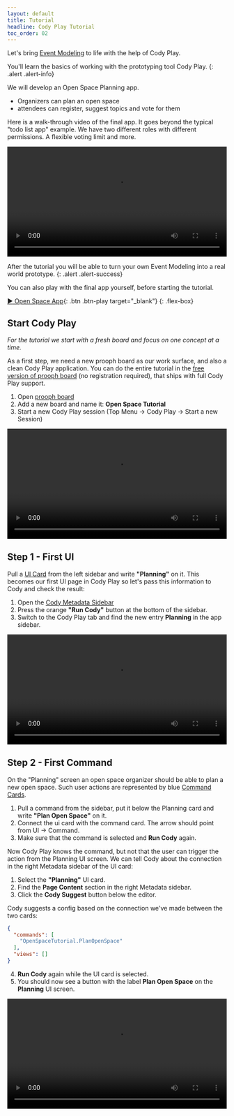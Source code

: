 ```yaml
---
layout: default
title: Tutorial
headline: Cody Play Tutorial
toc_order: 02
---
```


Let's bring [Event Modeling]({{site.baseUrl}}/event_modeling/why-event-modeling) to life with the help of Cody Play.

You'll learn the basics of working with the prototyping tool Cody Play.
{: .alert .alert-info}

We will develop an Open Space Planning app. 

- Organizers can plan an open space
- attendees can register, suggest topics and vote for them

Here is a walk-through video of the final app. It goes beyond the typical "todo list app" example.
We have two different roles with different permissions. A flexible voting limit and more. 

<div class="video-container">
    <video style="width: 100%" controls>
        <source src="{{site.baseUrl}}/assets/video/cody-play/tutorial/open_space_app_walk_through.mp4">
    </video>
</div>


After the tutorial you will be able to turn your own
Event Modeling into a real world prototype.
{: .alert .alert-success}

You can also play with the final app yourself, before starting the tutorial. 

[:arrow_forward: Open Space App](https://free.prooph-board.com/inspectio/boards/import/https%3A%2F%2Fraw.githubusercontent.com%2Fproophboard%2Fexample-boards%2Fmain%2FPlayTutorial%2FOpen%2520Space.xml?playshot=https://raw.githubusercontent.com/proophboard/example-boards/main/PlayTutorial/Open%20Space%20App.json){: .btn .btn-play target="_blank"}
{: .flex-box}


## Start Cody Play

*For the tutorial we start with a fresh board and focus on one concept at a time.*

As a first step, we need a new prooph board as our work surface, and also a clean Cody Play application. You can do the entire tutorial
in the [free version of prooph board](https://free.prooph-board.com) (no registration required), that ships with full Cody Play support.

1. Open [prooph board](https://free.prooph-board.com)
2. Add a new board and name it: **Open Space Tutorial**
3. Start a new Cody Play session (Top Menu -> Cody Play -> Start a new Session)

<div class="video-container">
    <video style="width: 100%" controls>
        <source src="{{site.baseUrl}}/assets/video/cody-play/tutorial/01-start-cody-play.webm">
    </video>
</div>

## Step 1 - First UI

Pull a [UI Card]({{site.baseUrl}}/event_storming/basic-concepts.html#ui--api) from the left sidebar and write **"Planning"** on it.
This becomes our first UI page in Cody Play so let's pass this information to Cody and check the result:

1. Open the [Cody Metadata Sidebar]({{site.baseUrl}}/board_workspace/Metadata.html) 
2. Press the orange **"Run Cody"** button at the bottom of the sidebar.
3. Switch to the Cody Play tab and find the new entry **Planning** in the app sidebar.

<div class="video-container">
    <video style="width: 100%" controls>
        <source src="{{site.baseUrl}}/assets/video/cody-play/tutorial/01-first-ui.webm">
    </video>
</div>

## Step 2 - First Command

On the "Planning" screen an open space organizer should be able to plan a new open space. Such user actions
are represented by blue [Command Cards]({{site.baseUrl}}/event_storming/basic-concepts.html#command).

1. Pull a command from the sidebar, put it below the Planning card and write **"Plan Open Space"** on it.
2. Connect the ui card with the command card. The arrow should point from UI -> Command.
3. Make sure that the command is selected and **Run Cody** again.

Now Cody Play knows the command, but not that the user can trigger the action from the Planning UI screen. We can tell
Cody about the connection in the right Metadata sidebar of the UI card:

1. Select the **"Planning"** UI card.
2. Find the **Page Content** section in the right Metadata sidebar.
3. Click the **Cody Suggest** button below the editor.

Cody suggests a config based on the connection we've made between the two cards:

```json
{
  "commands": [
    "OpenSpaceTutorial.PlanOpenSpace"
  ],
  "views": []
}
```

4. **Run Cody** again while the UI card is selected.
5. You should now see a button with the label **Plan Open Space** on the **Planning** UI screen.

<div class="video-container">
    <video style="width: 100%" controls>
        <source src="{{site.baseUrl}}/assets/video/cody-play/tutorial/02-first-command.webm">
    </video>
</div>



